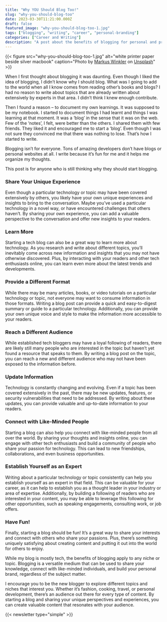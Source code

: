 ```yaml
---
title: "Why YOU Should Blog Too!"
slug: "why-you-should-blog-too"
date: 2023-03-30T11:21:00.000Z
draft: false
featured_image: "why-you-should-blog-too-1.jpg"
tags: ["blogging", "writing", "career", "personal-branding"]
categories: ["Career and Writing"]
description: "A post about the benefits of blogging for personal and professional growth."
---
```

{{< figure src="why-you-should-blog-too-1.jpg" alt="white printer paper beside silver macbook" caption="Photo by [Markus Winkler](https://unsplash.com/@markuswinkler) on [Unsplash](https://unsplash.com)" >}}

When I first thought about blogging it was daunting. Even though I liked the
idea of blogging, I didn’t know why I should blog. What was I going to add to
the world when all I know comes from reading other’s books and blogs? I had no
reason to write about topics that are already written about extensively by
experts in that area. I didn’t think I knew enough contribute.

Then I found a reason – to document my own learnings. It was supposed to be my
notebook. I started to document things I had learnt and things I was learning
at that moment. It was a ‘blog’ in the sense that it was on the web. Few of
the ‘notes’, I felt, were better than the others. I shared them with few
friends. They liked it and encouraged me to start a ‘blog’. Even though I was
not sure they convinced me that there was nothing to lose. That’s how I
started to write.

Blogging isn’t for everyone. Tons of amazing developers don’t have blogs or
personal websites at all. I write because it’s fun for me and it helps me
organize my thoughts.

This post is for anyone who is still thinking why they should start blogging.

### Share Your Unique Experience

Even though a particular technology or topic may have been covered extensively
by others, you likely have your own unique experiences and insights to bring
to the conversation. Maybe you’ve used a particular technology in a novel way,
or have encountered challenges that others haven’t. By sharing your own
experience, you can add a valuable perspective to the conversation and offer
new insights to your readers.

### Learn More

Starting a tech blog can also be a great way to learn more about technology.
As you research and write about different topics, you’ll inevitably come
across new information and insights that you may not have otherwise
discovered. Plus, by interacting with your readers and other tech enthusiasts
online, you can learn even more about the latest trends and developments.

### Provide a Different Format

While there may be many articles, books, or video tutorials on a particular
technology or topic, not everyone may want to consume information in those
formats. Writing a blog post can provide a quick and easy-to-digest summary or
guide to a particular technology. Additionally, you can provide your own
unique voice and style to make the information more accessible to your
readers.

### Reach a Different Audience

While established tech bloggers may have a loyal following of readers, there
are likely still many people who are interested in the topic but haven’t yet
found a resource that speaks to them. By writing a blog post on the topic, you
can reach a new and different audience who may not have been exposed to the
information before.

### Update Information

Technology is constantly changing and evolving. Even if a topic has been
covered extensively in the past, there may be new updates, features, or
security vulnerabilities that need to be addressed. By writing about these
updates, you can provide valuable and up-to-date information to your readers.

### Connect with Like-Minded People

Starting a blog can also help you connect with like-minded people from all
over the world. By sharing your thoughts and insights online, you can engage
with other tech enthusiasts and build a community of people who share your
passion for technology. This can lead to new friendships, collaborations, and
even business opportunities.

### Establish Yourself as an Expert

Writing about a particular technology or topic consistently can help you
establish yourself as an expert in that field. This can be valuable for your
career, as it can help to establish you as a thought leader in your industry
or area of expertise. Additionally, by building a following of readers who are
interested in your content, you may be able to leverage this following for
other opportunities, such as speaking engagements, consulting work, or job
offers.

### Have Fun!

Finally, starting a blog should be fun! It’s a great way to share your
interests and connect with others who share your passions. Plus, there’s
something uniquely satisfying about creating content and putting it out into
the world for others to enjoy.

While my blog is mostly tech, the benefits of blogging apply to any niche or
topic. Blogging is a versatile medium that can be used to share your
knowledge, connect with like-minded individuals, and build your personal
brand, regardless of the subject matter.

I encourage you to be the new blogger to explore different topics and niches
that interest you. Whether it’s fashion, cooking, travel, or personal
development, there’s an audience out there for every type of content. By
starting a blog and sharing your unique perspectives and experiences, you can
create valuable content that resonates with your audience.

{{< newsletter type="simple" >}}
